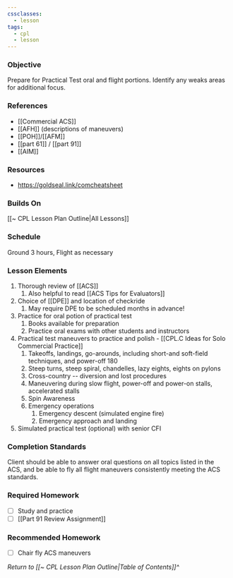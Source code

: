 ```yaml
---
cssclasses:
  - lesson
tags:
  - cpl
  - lesson
---
```

### Objective
Prepare for Practical Test oral and flight portions. Identify any weaks areas for additional focus.

### References
- [[Commercial ACS]]
- [[AFH]] (descriptions of maneuvers)
- [[POH]]/[[AFM]]
- [[part 61]] / [[part 91]]
- [[AIM]]

### Resources
- https://goldseal.link/comcheatsheet

### Builds On
[[~ CPL Lesson Plan Outline|All Lessons]]

### Schedule
Ground 3 hours, Flight as necessary

### Lesson Elements
1. Thorough review of [[ACS]]
	1. Also helpful to read [[ACS Tips for Evaluators]]
2. Choice of [[DPE]] and location of checkride
	1. May require DPE to be scheduled months in advance!
3. Practice for oral potion of practical test
	1. Books available for preparation
	2. Practice oral exams with other students and instructors
4. Practical test maneuvers to practice and polish - [[CPL.C Ideas for Solo Commercial Practice]]
	1. Takeoffs, landings, go-arounds, including short-and soft-field techniques, and power-off 180
	2. Steep turns, steep spiral, chandelles, lazy eights, eights on pylons
	3. Cross-country -- diversion and lost procedures
	4. Maneuvering during slow flight, power-off and power-on stalls, accelerated stalls
	5. Spin Awareness
	7. Emergency operations
		1. Emergency descent (simulated engine fire)
		2. Emergency approach and landing
5. Simulated practical test (optional) with senior CFI

### Completion Standards
Client should be able to answer oral questions on all topics listed in the ACS, and be able to fly all flight maneuvers consistently meeting the ACS standards.

### Required Homework
- [ ] Study and practice
- [ ] [[Part 91 Review Assignment]]

### Recommended Homework 
- [ ] Chair fly ACS maneuvers

*Return to [[~ CPL Lesson Plan Outline|Table of Contents]]^*